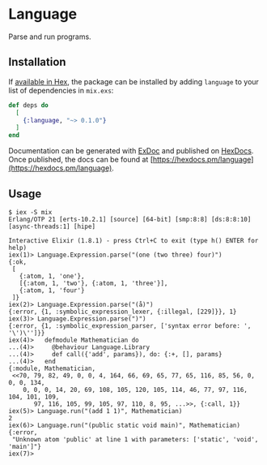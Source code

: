 # Language

Parse and run programs.

## Installation

If [available in Hex](https://hex.pm/docs/publish), the package can be installed
by adding `language` to your list of dependencies in `mix.exs`:

```elixir
def deps do
  [
    {:language, "~> 0.1.0"}
  ]
end
```

Documentation can be generated with [ExDoc](https://github.com/elixir-lang/ex_doc)
and published on [HexDocs](https://hexdocs.pm). Once published, the docs can
be found at [https://hexdocs.pm/language](https://hexdocs.pm/language).

## Usage

```
$ iex -S mix
Erlang/OTP 21 [erts-10.2.1] [source] [64-bit] [smp:8:8] [ds:8:8:10] [async-threads:1] [hipe]

Interactive Elixir (1.8.1) - press Ctrl+C to exit (type h() ENTER for help)
iex(1)> Language.Expression.parse("(one (two three) four)")
{:ok,
 [
   {:atom, 1, 'one'},
   [{:atom, 1, 'two'}, {:atom, 1, 'three'}],
   {:atom, 1, 'four'}
 ]}
iex(2)> Language.Expression.parse("(å)")
{:error, {1, :symbolic_expression_lexer, {:illegal, [229]}}, 1} 
iex(3)> Language.Expression.parse(")")
{:error, {1, :symbolic_expression_parser, ['syntax error before: ', '\')\'']}}
iex(4)>   defmodule Mathematician do
...(4)>     @behaviour Language.Library
...(4)>     def call({'add', params}), do: {:+, [], params}
...(4)>   end
{:module, Mathematician,
 <<70, 79, 82, 49, 0, 0, 4, 164, 66, 69, 65, 77, 65, 116, 85, 56, 0, 0, 0, 134,
    0, 0, 0, 14, 20, 69, 108, 105, 120, 105, 114, 46, 77, 97, 116, 104, 101, 109,
       97, 116, 105, 99, 105, 97, 110, 8, 95, ...>>, {:call, 1}}
iex(5)> Language.run("(add 1 1)", Mathematician)
2
iex(6)> Language.run("(public static void main)", Mathematician)
{:error,
 "Unknown atom 'public' at line 1 with parameters: ['static', 'void', 'main']"}
iex(7)>
```
